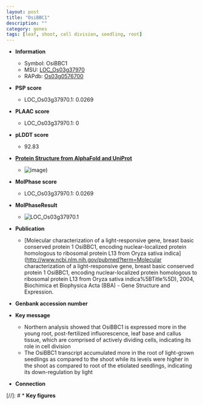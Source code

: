 ```yaml
---
layout: post
title: "OsiBBC1"
description: ""
category: genes
tags: [leaf, shoot, cell division, seedling, root]
---
```


* **Information**  
    + Symbol: OsiBBC1  
    + MSU: [LOC_Os03g37970](http://rice.plantbiology.msu.edu/cgi-bin/ORF_infopage.cgi?orf=LOC_Os03g37970)  
    + RAPdb: [Os03g0576700](http://rapdb.dna.affrc.go.jp/viewer/gbrowse_details/irgsp1?name=Os03g0576700)  

* **PSP score**  
    + LOC_Os03g37970.1: 0.0269 

* **PLAAC score**  
    + LOC_Os03g37970.1: 0 

* **pLDDT score**
    + 92.83

* **[Protein Structure from AlphaFold and UniProt](https://www.uniprot.org/uniprotkb/Q7XJB4/entry#structure)**
    + ![image](https://ricepsp.github.io/images/Q7/AF-Q7XJB4-F1.png))

* **MolPhase score**
    + LOC_Os03g37970.1: 0.0269

* **MolPhaseResult**
    + ![LOC_Os03g37970.1](https://ricepsp.github.io/pictures/LOC_Os03g/LOC_Os03g37970.1.png)

* **Publication**  
    + [Molecular characterization of a light-responsive gene, breast basic conserved protein 1 OsiBBC1, encoding nuclear-localized protein homologous to ribosomal protein L13 from Oryza sativa indica](http://www.ncbi.nlm.nih.gov/pubmed?term=Molecular characterization of a light-responsive gene, breast basic conserved protein 1 OsiBBC1, encoding nuclear-localized protein homologous to ribosomal protein L13 from Oryza sativa indica%5BTitle%5D), 2004, Biochimica et Biophysica Acta (BBA) - Gene Structure and Expression.

* **Genbank accession number**  

* **Key message**  
    + Northern analysis showed that OsiBBC1 is expressed more in the young root, post-fertilized influorescence, leaf base and callus tissue, which are comprised of actively dividing cells, indicating its role in cell division
    + The OsiBBC1 transcript accumulated more in the root of light-grown seedlings as compared to the shoot while its levels were higher in the shoot as compared to root of the etiolated seedlings, indicating its down-regulation by light

* **Connection**  

[//]: # * **Key figures**  


